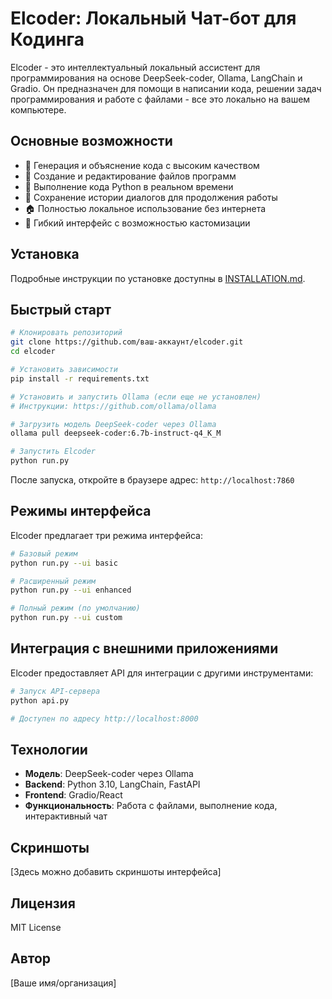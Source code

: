# Elcoder: Локальный Чат-бот для Кодинга

Elcoder - это интеллектуальный локальный ассистент для программирования на основе DeepSeek-coder, Ollama, LangChain и Gradio. Он предназначен для помощи в написании кода, решении задач программирования и работе с файлами - все это локально на вашем компьютере.

## Основные возможности

- 🤖 Генерация и объяснение кода с высоким качеством
- 📁 Создание и редактирование файлов программ
- 🚀 Выполнение кода Python в реальном времени
- 💬 Сохранение истории диалогов для продолжения работы
- 🏠 Полностью локальное использование без интернета
- 🎨 Гибкий интерфейс с возможностью кастомизации

## Установка

Подробные инструкции по установке доступны в [INSTALLATION.md](INSTALLATION.md).

## Быстрый старт

```bash
# Клонировать репозиторий
git clone https://github.com/ваш-аккаунт/elcoder.git
cd elcoder

# Установить зависимости
pip install -r requirements.txt

# Установить и запустить Ollama (если еще не установлен)
# Инструкции: https://github.com/ollama/ollama

# Загрузить модель DeepSeek-coder через Ollama
ollama pull deepseek-coder:6.7b-instruct-q4_K_M

# Запустить Elcoder
python run.py
```

После запуска, откройте в браузере адрес: `http://localhost:7860`

## Режимы интерфейса

Elcoder предлагает три режима интерфейса:

```bash
# Базовый режим
python run.py --ui basic

# Расширенный режим
python run.py --ui enhanced

# Полный режим (по умолчанию)
python run.py --ui custom
```

## Интеграция с внешними приложениями

Elcoder предоставляет API для интеграции с другими инструментами:

```bash
# Запуск API-сервера
python api.py

# Доступен по адресу http://localhost:8000
```

## Технологии

- **Модель**: DeepSeek-coder через Ollama
- **Backend**: Python 3.10, LangChain, FastAPI
- **Frontend**: Gradio/React
- **Функциональность**: Работа с файлами, выполнение кода, интерактивный чат

## Скриншоты

[Здесь можно добавить скриншоты интерфейса]

## Лицензия

MIT License

## Автор

[Ваше имя/организация]
